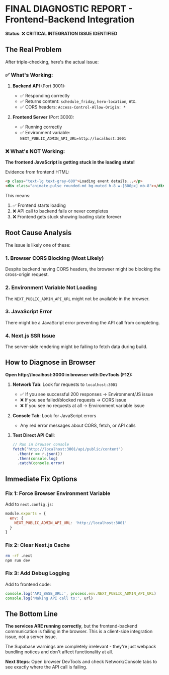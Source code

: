 # FINAL DIAGNOSTIC REPORT - Frontend-Backend Integration

**Status**: ❌ **CRITICAL INTEGRATION ISSUE IDENTIFIED**

## The Real Problem

After triple-checking, here's the actual issue:

### ✅ What's Working:
1. **Backend API** (Port 3001): 
   - ✅ Responding correctly
   - ✅ Returns content: `schedule_friday`, `hero-location`, etc.
   - ✅ CORS headers: `Access-Control-Allow-Origin: *`

2. **Frontend Server** (Port 3000):
   - ✅ Running correctly 
   - ✅ Environment variable: `NEXT_PUBLIC_ADMIN_API_URL=http://localhost:3001`

### ❌ What's NOT Working:

**The frontend JavaScript is getting stuck in the loading state!**

Evidence from frontend HTML:
```html
<p class="text-lg text-gray-600">Loading event details...</p>
<div class="animate-pulse rounded-md bg-muted h-8 w-[300px] mb-8"></div>
```

This means:
1. ✅ Frontend starts loading
2. ❌ API call to backend fails or never completes
3. ❌ Frontend gets stuck showing loading state forever

## Root Cause Analysis

The issue is likely one of these:

### 1. **Browser CORS Blocking** (Most Likely)
Despite backend having CORS headers, the browser might be blocking the cross-origin request.

### 2. **Environment Variable Not Loading**
The `NEXT_PUBLIC_ADMIN_API_URL` might not be available in the browser.

### 3. **JavaScript Error**
There might be a JavaScript error preventing the API call from completing.

### 4. **Next.js SSR Issue**
The server-side rendering might be failing to fetch data during build.

## How to Diagnose in Browser

**Open http://localhost:3000 in browser with DevTools (F12):**

1. **Network Tab**: Look for requests to `localhost:3001`
   - ✅ If you see successful 200 responses → Environment/JS issue
   - ❌ If you see failed/blocked requests → CORS issue
   - ❌ If you see no requests at all → Environment variable issue

2. **Console Tab**: Look for JavaScript errors
   - Any red error messages about CORS, fetch, or API calls

3. **Test Direct API Call**:
   ```javascript
   // Run in browser console
   fetch('http://localhost:3001/api/public/content')
     .then(r => r.json())
     .then(console.log)
     .catch(console.error)
   ```

## Immediate Fix Options

### Fix 1: Force Browser Environment Variable
Add to `next.config.js`:
```javascript
module.exports = {
  env: {
    NEXT_PUBLIC_ADMIN_API_URL: 'http://localhost:3001'
  }
}
```

### Fix 2: Clear Next.js Cache
```bash
rm -rf .next
npm run dev
```

### Fix 3: Add Debug Logging
Add to frontend code:
```javascript
console.log('API_BASE_URL:', process.env.NEXT_PUBLIC_ADMIN_API_URL)
console.log('Making API call to:', url)
```

## The Bottom Line

**The services ARE running correctly**, but the frontend-backend communication is failing in the browser. This is a client-side integration issue, not a server issue.

The Supabase warnings are completely irrelevant - they're just webpack bundling notices and don't affect functionality at all.

**Next Steps**: Open browser DevTools and check Network/Console tabs to see exactly where the API call is failing.